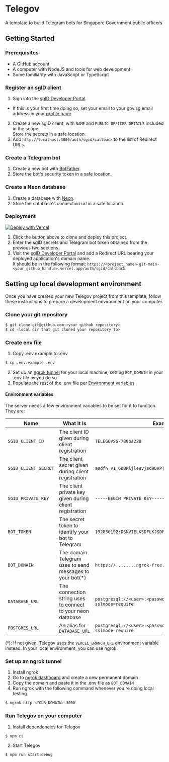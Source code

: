 # Telegov

A template to build Telegram bots for Singapore Government public officers

## Getting Started

### Prerequisites

- A GitHub account
- A computer with NodeJS and tools for web development
- Some familiarity with JavaScript or TypeScript

### Register an sgID client

1. Sign into the [sgID Developer Portal](https://developer.id.gov.sg/dashboard/).

- If this is your first time doing so, set your email to your gov.sg email address
  in your [profile page](https://developer.id.gov.sg/profile).

2. Create a new sgID client, with `NAME` and `PUBLIC OFFICER DETAILS` included in the scope.  
   Store the secrets in a safe location.
3. Add `http://localhost:3000/auth/sgid/callback` to the list of Redirect URLs.

### Create a Telegram bot

1. Create a new bot with [BotFather](https://t.me/botfather).
2. Store the bot's security token in a safe location.

### Create a Neon database

1. Create a database with [Neon](https://console.neon.tech/app/projects).
2. Store the database's connection url in a safe location.

### Deployment

[![Deploy with Vercel](https://vercel.com/button)](https://vercel.com/new/clone?repository-url=https%3A%2F%2Fgithub.com%2Fopengovsg%2Ftelegovsg%2Ftree%2Fmaster&env=SGID_CLIENT_ID,SGID_CLIENT_SECRET,SGID_PRIVATE_KEY,BOT_TOKEN,DATABASE_URL)

1. Click the button above to clone and deploy this project.
2. Enter the sgID secrets and Telegram bot token obtained from the previous two sections.
3. Visit the [sgID Developer Portal](https://developer.id.gov.sg/dashboard) and add a Redirect URL bearing
   your deployed application's domain name.  
   It should be in the following format: `https://<project_name>-git-main-<your_github_handle>.vercel.app/auth/sgid/callback`

## Setting up local development environment

Once you have created your new Telegov project from this template, follow these instructions
to prepare a development environment on your computer.

### Clone your git repository

```bash
$ git clone git@github.com:<your github repository>
$ cd <local dir that git cloned your repository to>
```

### Create env file

1. Copy .env.example to .env

```bash
$ cp .env.example .env
```

2. Set up an [ngrok tunnel](#set-up-an-ngrok-tunnel) for your local machine,
   setting `BOT_DOMAIN` in your .env file as you do so
3. Populate the rest of the .env file per [Environment variables](#environment-variables)

#### Environment variables

The server needs a few environment variables to be set for it to function. They are:

| Name                 | What It Is                                                  | Example                                                            |
| -------------------- | ----------------------------------------------------------- | ------------------------------------------------------------------ |
| `SGID_CLIENT_ID`     | The client ID given during client registration              | `TELEGOVSG-780ba228`                                               |
| `SGID_CLIENT_SECRET` | The client secret given during client registration          | `asdfn_v1_6DBRljleevjsd9DHPThsKDVDSenssCwW9zfA8W2ddf/T`            |
| `SGID_PRIVATE_KEY`   | The client private key given during client registration     | `-----BEGIN PRIVATE KEY-----...`                                   |
| `BOT_TOKEN`          | The secret token to identify your bot to Telegram           | `192830192:DSNVIELKSDFLKJSDF-3cslq`                                |
| `BOT_DOMAIN`         | The domain Telegram uses to send messages to your bot(\*)   | `https://........ngrok-free.app`                                   |
| `DATABASE_URL`       | The connection string uses to connect to your neon database | `postgresql://<user>:<password>@<host>/<database>?sslmode=require` |
| `POSTGRES_URL`       | An alias for `DATABASE_URL`                                 | `postgresql://<user>:<password>@<host>/<database>?sslmode=require` |

(\*): If not given, Telegov uses the `VERCEL_BRANCH_URL` environment variable instead. In your local environment, you can use ngrok.

### Set up an ngrok tunnel

1. Install ngrok
2. Go to [ngrok dashboard](https://dashboard.ngrok.com/cloud-edge/domains) and create a new permanent domain
3. Copy the domain and paste it in the .env file as `BOT_DOMAIN`
4. Run ngrok with the following command whenever you're doing local testing

```bash
$ ngrok http <YOUR_DOMAIN> 3000
```

### Run Telegov on your computer

1. Install dependencies for Telegov

```bash
$ npm ci
```

2. Start Telegov

```bash
$ npm run start:debug
```
